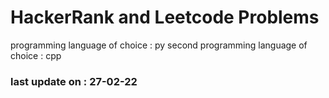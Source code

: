 # HackerRank and Leetcode Problems 

programming language of choice : py
second programming language of choice : cpp

### last update on : 27-02-22
